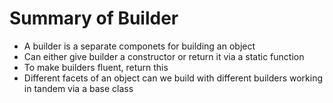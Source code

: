 # Summary of Builder

* A builder is a separate componets for building an object
* Can either give builder a constructor or return it via a static function
* To make builders fluent, return this
* Different facets of an object can we build with different builders working in
tandem via a base class
